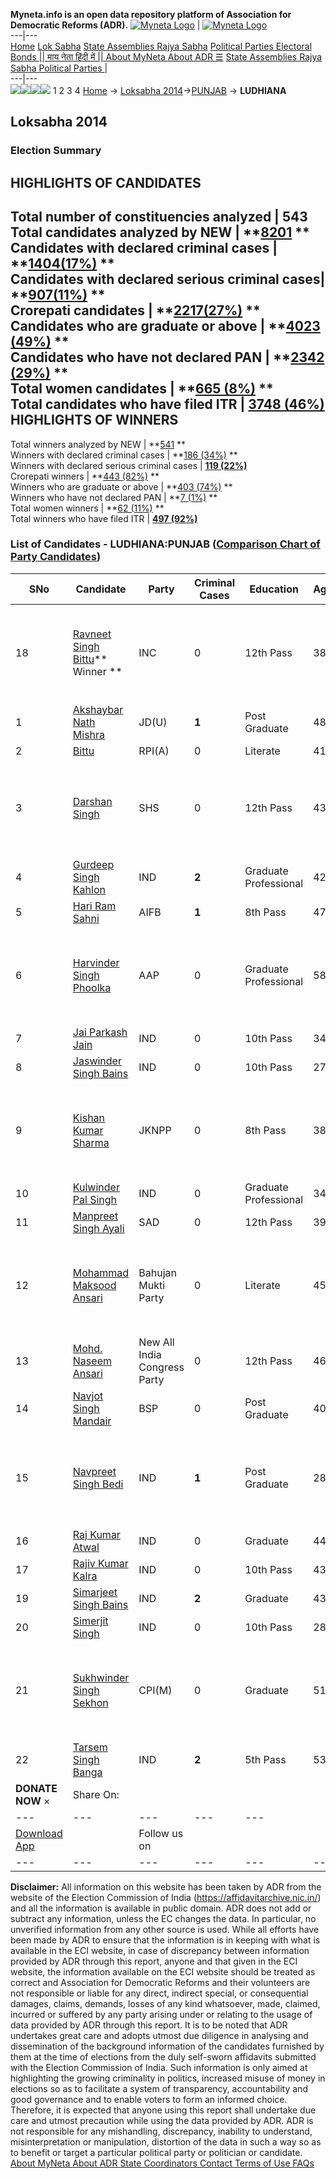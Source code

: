 **Myneta.info is an open data repository platform of Association for Democratic Reforms (ADR).**
[![Myneta Logo](https://www.myneta.info/lib/img/myneta-logo.png)](https://www.myneta.info/) | [![Myneta Logo](https://www.myneta.info/lib/img/adr-logo.png)](https://adrindia.org)  
---|---  
[Home](https://www.myneta.info/) [Lok Sabha](https://www.myneta.info/#ls "Lok Sabha") [ State Assemblies ](https://www.myneta.info/#sa "State Assemblies") [Rajya Sabha](https://www.myneta.info/#rs "Rajya Sabha") [Political Parties ](https://www.myneta.info/party "Political Parties") [ Electoral Bonds ](https://www.myneta.info/electoral_bonds "Electoral Bonds") [ || माय नेता हिंदी में || ](https://translate.google.co.in/translate?prev=hp&hl=en&js=y&u=www.myneta.info&sl=en&tl=hi&history_state0=) [ About MyNeta ](https://adrindia.org/content/about-myneta) [ About ADR ](https://adrindia.org/about-adr/who-we-are) [☰](javascript:void\(0\))
[ State Assemblies ](https://www.myneta.info/#sa "State Assemblies") [ Rajya Sabha ](https://www.myneta.info/#rs "Rajya Sabha") [ Political Parties ](https://www.myneta.info/party "Political Parties")
|   
---|---  
![](https://www.myneta.info/lib/img/banner/banner-1.png)![](https://www.myneta.info/lib/img/banner/banner-2.png)![](https://www.myneta.info/lib/img/banner/banner-3.png)![](https://www.myneta.info/lib/img/banner/banner-4.png)
1  2  3  4 
[Home](https://www.myneta.info/) → [Loksabha 2014](https://www.myneta.info/ls2014/)→[PUNJAB](https://www.myneta.info/ls2014/index.php?action=show_constituencies&state_id=19) → **LUDHIANA**
### 
## Loksabha 2014
###  Election Summary 
HIGHLIGHTS OF CANDIDATES  
---  
Total number of constituencies analyzed |  543   
Total candidates analyzed by NEW | **[8201](https://www.myneta.info/ls2014/index.php?action=summary&subAction=candidates_analyzed&sort=candidate#summary) **  
Candidates with declared criminal cases | **[1404(17%)](https://www.myneta.info/ls2014/index.php?action=summary&subAction=crime&sort=candidate#summary) **  
Candidates with declared serious criminal cases| **[907(11%)](https://www.myneta.info/ls2014/index.php?action=summary&subAction=serious_crime&sort=candidate#summary) **  
Crorepati candidates | **[2217(27%)](https://www.myneta.info/ls2014/index.php?action=summary&subAction=crorepati&sort=candidate#summary) **  
Candidates who are graduate or above | **[4023 (49%)](https://www.myneta.info/ls2014/index.php?action=summary&subAction=education&sort=candidate#summary) **  
Candidates who have not declared PAN | **[2342 (29%)](https://www.myneta.info/ls2014/index.php?action=summary&subAction=without_pan&sort=candidate#summary) **  
Total women candidates | **[665 (8%)](https://www.myneta.info/ls2014/index.php?action=summary&subAction=women_candidate&sort=candidate#summary) **  
Total candidates who have filed ITR | [**3748 (46%)**](https://www.myneta.info/ls2014/index.php?action=summary&subAction=filed_itr&sort=candidate#summary)  
HIGHLIGHTS OF WINNERS  
---  
Total winners analyzed by NEW | **[541](https://www.myneta.info/ls2014/index.php?action=summary&subAction=winner_analyzed&sort=candidate#summary) **  
Winners with declared criminal cases | **[186 (34%)](https://www.myneta.info/ls2014/index.php?action=summary&subAction=winner_crime&sort=candidate#summary) **  
Winners with declared serious criminal cases | **[119 (22%)](https://www.myneta.info/ls2014/index.php?action=summary&subAction=winner_serious_crime&sort=candidate#summary)**  
Crorepati winners | **[443 (82%)](https://www.myneta.info/ls2014/index.php?action=summary&subAction=winner_crorepati&sort=candidate#summary) **  
Winners who are graduate or above | **[403 (74%)](https://www.myneta.info/ls2014/index.php?action=summary&subAction=winner_education&sort=candidate#summary) **  
Winners who have not declared PAN | **[7 (1%)](https://www.myneta.info/ls2014/index.php?action=summary&subAction=winner_without_pan&sort=candidate#summary) **  
Total women winners | **[62 (11%)](https://www.myneta.info/ls2014/index.php?action=summary&subAction=winner_women&sort=candidate#summary) **  
Total winners who have filed ITR | [**497 (92%)**](https://www.myneta.info/ls2014/index.php?action=summary&subAction=winner_filed_itr&sort=candidate#summary)  
### List of Candidates - LUDHIANA:PUNJAB ([Comparison Chart of Party Candidates](https://www.myneta.info/ls2014/comparisonchart.php?constituency_id=470))
SNo | Candidate| Party| Criminal Cases| Education| Age| Total Assets| Liabilities  
---|---|---|---|---|---|---|---  
18  | [Ravneet Singh Bittu](https://www.myneta.info/ls2014/candidate.php?candidate_id=7751)** Winner ** | INC | 0 | 12th Pass| 38 | ![](https://myneta.info/image_v2.php?myneta_folder=ls2014&candidate_id=7751&col=ta) | ![](https://myneta.info/image_v2.php?myneta_folder=ls2014&candidate_id=7751&col=lia)  
1  | [Akshaybar Nath Mishra](https://www.myneta.info/ls2014/candidate.php?candidate_id=7752) | JD(U) | **1** | Post Graduate| 48 | Rs 2,55,200 ~ 2 Lacs+ | Rs 0 ~   
2  | [Bittu](https://www.myneta.info/ls2014/candidate.php?candidate_id=7758) | RPI(A) | 0 | Literate| 41 | Rs 1,80,864 ~ 1 Lacs+ | Rs 0 ~   
3  | [Darshan Singh](https://www.myneta.info/ls2014/candidate.php?candidate_id=7756) | SHS | 0 | 12th Pass| 43 | ![](https://myneta.info/image_v2.php?myneta_folder=ls2014&candidate_id=7756&col=ta) | ![](https://myneta.info/image_v2.php?myneta_folder=ls2014&candidate_id=7756&col=lia)  
4  | [Gurdeep Singh Kahlon](https://www.myneta.info/ls2014/candidate.php?candidate_id=7763) | IND | **2** | Graduate Professional| 42 | Rs 99,75,000 ~ 99 Lacs+ | Rs 70,000 ~ 70 Thou+  
5  | [Hari Ram Sahni](https://www.myneta.info/ls2014/candidate.php?candidate_id=7754) | AIFB | **1** | 8th Pass| 47 | Rs 43,82,738 ~ 43 Lacs+ | Rs 0 ~   
6  | [Harvinder Singh Phoolka](https://www.myneta.info/ls2014/candidate.php?candidate_id=7753) | AAP | 0 | Graduate Professional| 58 | ![](https://myneta.info/image_v2.php?myneta_folder=ls2014&candidate_id=7753&col=ta) | ![](https://myneta.info/image_v2.php?myneta_folder=ls2014&candidate_id=7753&col=lia)  
7  | [Jai Parkash Jain](https://www.myneta.info/ls2014/candidate.php?candidate_id=7765) | IND | 0 | 10th Pass| 34 | Rs 10,34,092 ~ 10 Lacs+ | Rs 0 ~   
8  | [Jaswinder Singh Bains](https://www.myneta.info/ls2014/candidate.php?candidate_id=7764) | IND | 0 | 10th Pass| 27 | Rs 40,000 ~ 40 Thou+ | Rs 0 ~   
9  | [Kishan Kumar Sharma](https://www.myneta.info/ls2014/candidate.php?candidate_id=7755) | JKNPP | 0 | 8th Pass| 38 | ![](https://myneta.info/image_v2.php?myneta_folder=ls2014&candidate_id=7755&col=ta) | ![](https://myneta.info/image_v2.php?myneta_folder=ls2014&candidate_id=7755&col=lia)  
10  | [Kulwinder Pal Singh](https://www.myneta.info/ls2014/candidate.php?candidate_id=7762) | IND | 0 | Graduate Professional| 34 | Rs 11,40,000 ~ 11 Lacs+ | Rs 0 ~   
11  | [Manpreet Singh Ayali](https://www.myneta.info/ls2014/candidate.php?candidate_id=7750) | SAD | 0 | 12th Pass| 39 | Rs 19,13,14,896 ~ 19 Crore+ | Rs 51,22,189 ~ 51 Lacs+  
12  | [Mohammad Maksood Ansari](https://www.myneta.info/ls2014/candidate.php?candidate_id=7759) | Bahujan Mukti Party | 0 | Literate| 45 | ![](https://myneta.info/image_v2.php?myneta_folder=ls2014&candidate_id=7759&col=ta) | ![](https://myneta.info/image_v2.php?myneta_folder=ls2014&candidate_id=7759&col=lia)  
13  | [Mohd. Naseem Ansari](https://www.myneta.info/ls2014/candidate.php?candidate_id=7757) | New All India Congress Party | 0 | 12th Pass| 46 | Rs 1,07,600 ~ 1 Lacs+ | Rs 0 ~   
14  | [Navjot Singh Mandair](https://www.myneta.info/ls2014/candidate.php?candidate_id=7749) | BSP | 0 | Post Graduate| 40 | Rs 60,71,675 ~ 60 Lacs+ | Rs 2,00,000 ~ 2 Lacs+  
15  | [Navpreet Singh Bedi](https://www.myneta.info/ls2014/candidate.php?candidate_id=7767) | IND | **1** | Post Graduate| 28 | ![](https://myneta.info/image_v2.php?myneta_folder=ls2014&candidate_id=7767&col=ta) | ![](https://myneta.info/image_v2.php?myneta_folder=ls2014&candidate_id=7767&col=lia)  
16  | [Raj Kumar Atwal](https://www.myneta.info/ls2014/candidate.php?candidate_id=7768) | IND | 0 | Graduate| 44 | Rs 15,72,847 ~ 15 Lacs+ | Rs 4,00,000 ~ 4 Lacs+  
17  | [Rajiv Kumar Kalra](https://www.myneta.info/ls2014/candidate.php?candidate_id=7769) | IND | 0 | 10th Pass| 43 | Rs 14,78,091 ~ 14 Lacs+ | Rs 0 ~   
19  | [Simarjeet Singh Bains](https://www.myneta.info/ls2014/candidate.php?candidate_id=7761) | IND | **2** | Graduate| 43 | Rs 13,78,23,395 ~ 13 Crore+ | Rs 0 ~   
20  | [Simerjit Singh](https://www.myneta.info/ls2014/candidate.php?candidate_id=7760) | IND | 0 | 10th Pass| 28 | Rs 1,75,000 ~ 1 Lacs+ | Rs 0 ~   
21  | [Sukhwinder Singh Sekhon](https://www.myneta.info/ls2014/candidate.php?candidate_id=7748) | CPI(M) | 0 | Graduate| 51 | ![](https://myneta.info/image_v2.php?myneta_folder=ls2014&candidate_id=7748&col=ta) | ![](https://myneta.info/image_v2.php?myneta_folder=ls2014&candidate_id=7748&col=lia)  
22  | [Tarsem Singh Banga](https://www.myneta.info/ls2014/candidate.php?candidate_id=7766) | IND | **2** | 5th Pass| 53 | Rs 20,18,300 ~ 20 Lacs+ | Rs 6,50,000 ~ 6 Lacs+  
|  **DONATE NOW** × |  Share On:  | [](https://api.whatsapp.com/send?text=https%3A%2F%2Fmyneta.info%2Fpunjab2022%2Findex.php%3Faction%3Dshow_constituencies%26state_id%3D19) | [](https://www.facebook.com/sharer/sharer.php?u=https%3A%2F%2Fmyneta.info%2Fpunjab2022%2Findex.php%3Faction%3Dshow_constituencies%26state_id%3D19) | [](https://twitter.com/share?url=https%3A%2F%2Fmyneta.info%2Fpunjab2022%2Findex.php%3Faction%3Dshow_constituencies%26state_id%3D19)  
---|---|---|---|---  
| [ Download App ](https://play.google.com/store/apps/details?id=com.webrosoft.myneta1&pcampaignid=pcampaignidMKT-Other-global-all-co-prtnr-py-PartBadge-Mar2515-1) | [](https://play.google.com/store/apps/details?id=com.webrosoft.myneta1&pcampaignid=pcampaignidMKT-Other-global-all-co-prtnr-py-PartBadge-Mar2515-1) |  Follow us on  | [](https://www.facebook.com/adrindia.org/) | [](https://twitter.com/adrspeaks) | [](https://groups.google.com/g/national-election-watch?hl=en&pli=1) | [](https://www.instagram.com/adrspeaks/) | [](https://www.youtube.com/user/adrspeaks) | [](https://sharechat.com/profile/adrspeaks)  
---|---|---|---|---|---|---|---|---  
**Disclaimer:** All information on this website has been taken by ADR from the website of the Election Commission of India (https://affidavitarchive.nic.in/) and all the information is available in public domain. ADR does not add or subtract any information, unless the EC changes the data. In particular, no unverified information from any other source is used. While all efforts have been made by ADR to ensure that the information is in keeping with what is available in the ECI website, in case of discrepancy between information provided by ADR through this report, anyone and that given in the ECI website, the information available on the ECI website should be treated as correct and Association for Democratic Reforms and their volunteers are not responsible or liable for any direct, indirect special, or consequential damages, claims, demands, losses of any kind whatsoever, made, claimed, incurred or suffered by any party arising under or relating to the usage of data provided by ADR through this report. It is to be noted that ADR undertakes great care and adopts utmost due diligence in analysing and dissemination of the background information of the candidates furnished by them at the time of elections from the duly self-sworn affidavits submitted with the Election Commission of India. Such information is only aimed at highlighting the growing criminality in politics, increased misuse of money in elections so as to facilitate a system of transparency, accountability and good governance and to enable voters to form an informed choice. Therefore, it is expected that anyone using this report shall undertake due care and utmost precaution while using the data provided by ADR. ADR is not responsible for any mishandling, discrepancy, inability to understand, misinterpretation or manipulation, distortion of the data in such a way so as to benefit or target a particular political party or politician or candidate. 
[ About MyNeta ](https://adrindia.org/content/about-myneta) [ About ADR ](https://adrindia.org/about-adr/who-we-are) [ State Coordinators ](https://adrindia.org/about-adr/state-coordinators) [ Contact ](https://adrindia.org/contact-us) [ Terms of Use ](https://adrindia.org/content/adr-terms-use) [ FAQs ](https://adrindia.org/content/faqs)
